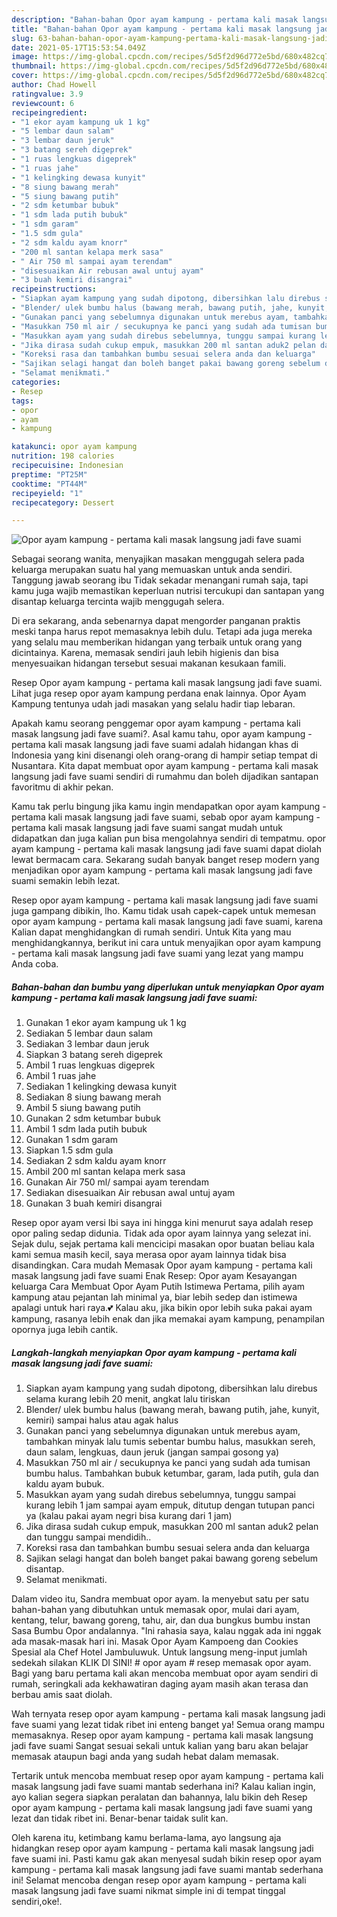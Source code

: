 ```yaml
---
description: "Bahan-bahan Opor ayam kampung - pertama kali masak langsung jadi fave suami yang nikmat dan Mudah Dibuat"
title: "Bahan-bahan Opor ayam kampung - pertama kali masak langsung jadi fave suami yang nikmat dan Mudah Dibuat"
slug: 63-bahan-bahan-opor-ayam-kampung-pertama-kali-masak-langsung-jadi-fave-suami-yang-nikmat-dan-mudah-dibuat
date: 2021-05-17T15:53:54.049Z
image: https://img-global.cpcdn.com/recipes/5d5f2d96d772e5bd/680x482cq70/opor-ayam-kampung-pertama-kali-masak-langsung-jadi-fave-suami-foto-resep-utama.jpg
thumbnail: https://img-global.cpcdn.com/recipes/5d5f2d96d772e5bd/680x482cq70/opor-ayam-kampung-pertama-kali-masak-langsung-jadi-fave-suami-foto-resep-utama.jpg
cover: https://img-global.cpcdn.com/recipes/5d5f2d96d772e5bd/680x482cq70/opor-ayam-kampung-pertama-kali-masak-langsung-jadi-fave-suami-foto-resep-utama.jpg
author: Chad Howell
ratingvalue: 3.9
reviewcount: 6
recipeingredient:
- "1 ekor ayam kampung uk 1 kg"
- "5 lembar daun salam"
- "3 lembar daun jeruk"
- "3 batang sereh digeprek"
- "1 ruas lengkuas digeprek"
- "1 ruas jahe"
- "1 kelingking dewasa kunyit"
- "8 siung bawang merah"
- "5 siung bawang putih"
- "2 sdm ketumbar bubuk"
- "1 sdm lada putih bubuk"
- "1 sdm garam"
- "1.5 sdm gula"
- "2 sdm kaldu ayam knorr"
- "200 ml santan kelapa merk sasa"
- " Air 750 ml sampai ayam terendam"
- "disesuaikan Air rebusan awal untuj ayam"
- "3 buah kemiri disangrai"
recipeinstructions:
- "Siapkan ayam kampung yang sudah dipotong, dibersihkan lalu direbus selama kurang lebih 20 menit, angkat lalu tiriskan"
- "Blender/ ulek bumbu halus (bawang merah, bawang putih, jahe, kunyit, kemiri) sampai halus atau agak halus"
- "Gunakan panci yang sebelumnya digunakan untuk merebus ayam, tambahkan minyak lalu tumis sebentar bumbu halus, masukkan sereh, daun salam, lengkuas, daun jeruk (jangan sampai gosong ya)"
- "Masukkan 750 ml air / secukupnya ke panci yang sudah ada tumisan bumbu halus. Tambahkan bubuk ketumbar, garam, lada putih, gula dan kaldu ayam bubuk."
- "Masukkan ayam yang sudah direbus sebelumnya, tunggu sampai kurang lebih 1 jam sampai ayam empuk, ditutup dengan tutupan panci ya (kalau pakai ayam negri bisa kurang dari 1 jam)"
- "Jika dirasa sudah cukup empuk, masukkan 200 ml santan aduk2 pelan dan tunggu sampai mendidih.."
- "Koreksi rasa dan tambahkan bumbu sesuai selera anda dan keluarga"
- "Sajikan selagi hangat dan boleh banget pakai bawang goreng sebelum disantap."
- "Selamat menikmati."
categories:
- Resep
tags:
- opor
- ayam
- kampung

katakunci: opor ayam kampung 
nutrition: 198 calories
recipecuisine: Indonesian
preptime: "PT25M"
cooktime: "PT44M"
recipeyield: "1"
recipecategory: Dessert

---
```



![Opor ayam kampung - pertama kali masak langsung jadi fave suami](https://img-global.cpcdn.com/recipes/5d5f2d96d772e5bd/680x482cq70/opor-ayam-kampung-pertama-kali-masak-langsung-jadi-fave-suami-foto-resep-utama.jpg)

Sebagai seorang wanita, menyajikan masakan menggugah selera pada keluarga merupakan suatu hal yang memuaskan untuk anda sendiri. Tanggung jawab seorang ibu Tidak sekadar menangani rumah saja, tapi kamu juga wajib memastikan keperluan nutrisi tercukupi dan santapan yang disantap keluarga tercinta wajib menggugah selera.

Di era  sekarang, anda sebenarnya dapat mengorder panganan praktis meski tanpa harus repot memasaknya lebih dulu. Tetapi ada juga mereka yang selalu mau memberikan hidangan yang terbaik untuk orang yang dicintainya. Karena, memasak sendiri jauh lebih higienis dan bisa menyesuaikan hidangan tersebut sesuai makanan kesukaan famili. 

Resep Opor ayam kampung - pertama kali masak langsung jadi fave suami. Lihat juga resep opor ayam kampung perdana enak lainnya. Opor Ayam Kampung tentunya udah jadi masakan yang selalu hadir tiap lebaran.

Apakah kamu seorang penggemar opor ayam kampung - pertama kali masak langsung jadi fave suami?. Asal kamu tahu, opor ayam kampung - pertama kali masak langsung jadi fave suami adalah hidangan khas di Indonesia yang kini disenangi oleh orang-orang di hampir setiap tempat di Nusantara. Kita dapat membuat opor ayam kampung - pertama kali masak langsung jadi fave suami sendiri di rumahmu dan boleh dijadikan santapan favoritmu di akhir pekan.

Kamu tak perlu bingung jika kamu ingin mendapatkan opor ayam kampung - pertama kali masak langsung jadi fave suami, sebab opor ayam kampung - pertama kali masak langsung jadi fave suami sangat mudah untuk didapatkan dan juga kalian pun bisa mengolahnya sendiri di tempatmu. opor ayam kampung - pertama kali masak langsung jadi fave suami dapat diolah lewat bermacam cara. Sekarang sudah banyak banget resep modern yang menjadikan opor ayam kampung - pertama kali masak langsung jadi fave suami semakin lebih lezat.

Resep opor ayam kampung - pertama kali masak langsung jadi fave suami juga gampang dibikin, lho. Kamu tidak usah capek-capek untuk memesan opor ayam kampung - pertama kali masak langsung jadi fave suami, karena Kalian dapat menghidangkan di rumah sendiri. Untuk Kita yang mau menghidangkannya, berikut ini cara untuk menyajikan opor ayam kampung - pertama kali masak langsung jadi fave suami yang lezat yang mampu Anda coba.

<!--inarticleads1-->

##### Bahan-bahan dan bumbu yang diperlukan untuk menyiapkan Opor ayam kampung - pertama kali masak langsung jadi fave suami:

1. Gunakan 1 ekor ayam kampung uk 1 kg
1. Sediakan 5 lembar daun salam
1. Sediakan 3 lembar daun jeruk
1. Siapkan 3 batang sereh digeprek
1. Ambil 1 ruas lengkuas digeprek
1. Ambil 1 ruas jahe
1. Sediakan 1 kelingking dewasa kunyit
1. Sediakan 8 siung bawang merah
1. Ambil 5 siung bawang putih
1. Gunakan 2 sdm ketumbar bubuk
1. Ambil 1 sdm lada putih bubuk
1. Gunakan 1 sdm garam
1. Siapkan 1.5 sdm gula
1. Sediakan 2 sdm kaldu ayam knorr
1. Ambil 200 ml santan kelapa merk sasa
1. Gunakan  Air 750 ml/ sampai ayam terendam
1. Sediakan disesuaikan Air rebusan awal untuj ayam
1. Gunakan 3 buah kemiri disangrai


Resep opor ayam versi Ibi saya ini hingga kini menurut saya adalah resep opor paling sedap didunia. Tidak ada opor ayam lainnya yang selezat ini. Sejak dulu, sejak pertama kali mencicipi masakan opor buatan beliau kala kami semua masih kecil, saya merasa opor ayam lainnya tidak bisa disandingkan. Cara mudah Memasak Opor ayam kampung - pertama kali masak langsung jadi fave suami Enak Resep: Opor ayam Kesayangan keluarga Cara Membuat Opor Ayam Putih Istimewa Pertama, pilih ayam kampung atau pejantan lah minimal ya, biar lebih sedep dan istimewa apalagi untuk hari raya.💕 Kalau aku, jika bikin opor lebih suka pakai ayam kampung, rasanya lebih enak dan jika memakai ayam kampung, penampilan opornya juga lebih cantik. 

<!--inarticleads2-->

##### Langkah-langkah menyiapkan Opor ayam kampung - pertama kali masak langsung jadi fave suami:

1. Siapkan ayam kampung yang sudah dipotong, dibersihkan lalu direbus selama kurang lebih 20 menit, angkat lalu tiriskan
1. Blender/ ulek bumbu halus (bawang merah, bawang putih, jahe, kunyit, kemiri) sampai halus atau agak halus
1. Gunakan panci yang sebelumnya digunakan untuk merebus ayam, tambahkan minyak lalu tumis sebentar bumbu halus, masukkan sereh, daun salam, lengkuas, daun jeruk (jangan sampai gosong ya)
1. Masukkan 750 ml air / secukupnya ke panci yang sudah ada tumisan bumbu halus. Tambahkan bubuk ketumbar, garam, lada putih, gula dan kaldu ayam bubuk.
1. Masukkan ayam yang sudah direbus sebelumnya, tunggu sampai kurang lebih 1 jam sampai ayam empuk, ditutup dengan tutupan panci ya (kalau pakai ayam negri bisa kurang dari 1 jam)
1. Jika dirasa sudah cukup empuk, masukkan 200 ml santan aduk2 pelan dan tunggu sampai mendidih..
1. Koreksi rasa dan tambahkan bumbu sesuai selera anda dan keluarga
1. Sajikan selagi hangat dan boleh banget pakai bawang goreng sebelum disantap.
1. Selamat menikmati.


Dalam video itu, Sandra membuat opor ayam. Ia menyebut satu per satu bahan-bahan yang dibutuhkan untuk memasak opor, mulai dari ayam, kentang, telur, bawang goreng, tahu, air, dan dua bungkus bumbu instan Sasa Bumbu Opor andalannya. &#34;Ini rahasia saya, kalau nggak ada ini nggak ada masak-masak hari ini. Masak Opor Ayam Kampoeng dan Cookies Spesial ala Chef Hotel Jambuluwuk. Untuk langsung meng-input jumlah sedekah silakan KLIK DI SINI! # opor ayam # resep memasak opor ayam. Bagi yang baru pertama kali akan mencoba membuat opor ayam sendiri di rumah, seringkali ada kekhawatiran daging ayam masih akan terasa dan berbau amis saat diolah. 

Wah ternyata resep opor ayam kampung - pertama kali masak langsung jadi fave suami yang lezat tidak ribet ini enteng banget ya! Semua orang mampu memasaknya. Resep opor ayam kampung - pertama kali masak langsung jadi fave suami Sangat sesuai sekali untuk kalian yang baru akan belajar memasak ataupun bagi anda yang sudah hebat dalam memasak.

Tertarik untuk mencoba membuat resep opor ayam kampung - pertama kali masak langsung jadi fave suami mantab sederhana ini? Kalau kalian ingin, ayo kalian segera siapkan peralatan dan bahannya, lalu bikin deh Resep opor ayam kampung - pertama kali masak langsung jadi fave suami yang lezat dan tidak ribet ini. Benar-benar taidak sulit kan. 

Oleh karena itu, ketimbang kamu berlama-lama, ayo langsung aja hidangkan resep opor ayam kampung - pertama kali masak langsung jadi fave suami ini. Pasti kamu gak akan menyesal sudah bikin resep opor ayam kampung - pertama kali masak langsung jadi fave suami mantab sederhana ini! Selamat mencoba dengan resep opor ayam kampung - pertama kali masak langsung jadi fave suami nikmat simple ini di tempat tinggal sendiri,oke!.

